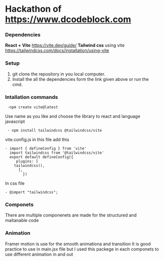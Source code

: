 # Hackathon of https://www.dcodeblock.com

### Dependencies 
 **React + Vite** https://vite.dev/guide/
 **Tailwind css** using vite https://tailwindcss.com/docs/installation/using-vite

### Setup
1. git clone the repository in you local computer.
2. Install the all the dependencies form the link given above or run the cmd.
 
### Intallation commands
     -npm create vite@latest
Use name as you like and choose the library to react and language javascript 

     - npm install tailwindcss @tailwindcss/vite
vite.config.js in this file add this 

    - import { defineConfig } from 'vite'
      import tailwindcss from '@tailwindcss/vite'
      export default defineConfig({
         plugins: [
        tailwindcss(),
          ],
            })


In css file 
   
    - @import "tailwindcss";

### Componets
 There are multiple componenets are made for the structured and maitanable code 

 ### Animation 
 Framer motion is use for the smooth animationa and transition It is good practice to use in main.jsx file but I used this packege in each componets to use different animation in and out 